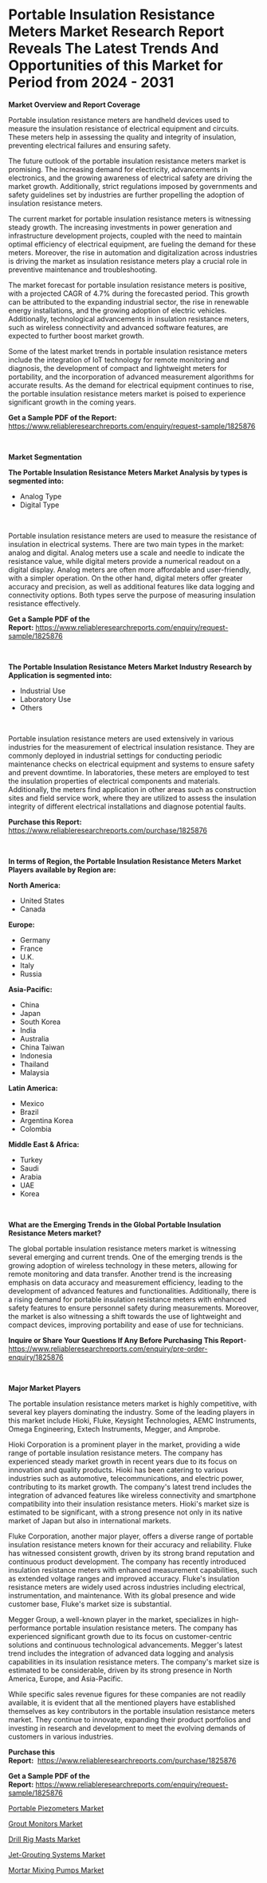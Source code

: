 <p><h1>Portable Insulation Resistance Meters Market Research Report Reveals The Latest Trends And Opportunities of this Market for Period from 2024 - 2031</h1></p><p><strong>Market Overview and Report Coverage</strong></p>
<p><p>Portable insulation resistance meters are handheld devices used to measure the insulation resistance of electrical equipment and circuits. These meters help in assessing the quality and integrity of insulation, preventing electrical failures and ensuring safety.</p><p>The future outlook of the portable insulation resistance meters market is promising. The increasing demand for electricity, advancements in electronics, and the growing awareness of electrical safety are driving the market growth. Additionally, strict regulations imposed by governments and safety guidelines set by industries are further propelling the adoption of insulation resistance meters.</p><p>The current market for portable insulation resistance meters is witnessing steady growth. The increasing investments in power generation and infrastructure development projects, coupled with the need to maintain optimal efficiency of electrical equipment, are fueling the demand for these meters. Moreover, the rise in automation and digitalization across industries is driving the market as insulation resistance meters play a crucial role in preventive maintenance and troubleshooting.</p><p>The market forecast for portable insulation resistance meters is positive, with a projected CAGR of 4.7% during the forecasted period. This growth can be attributed to the expanding industrial sector, the rise in renewable energy installations, and the growing adoption of electric vehicles. Additionally, technological advancements in insulation resistance meters, such as wireless connectivity and advanced software features, are expected to further boost market growth.</p><p>Some of the latest market trends in portable insulation resistance meters include the integration of IoT technology for remote monitoring and diagnosis, the development of compact and lightweight meters for portability, and the incorporation of advanced measurement algorithms for accurate results. As the demand for electrical equipment continues to rise, the portable insulation resistance meters market is poised to experience significant growth in the coming years.</p></p>
<p><strong>Get a Sample PDF of the Report:</strong> <a href="https://www.reliableresearchreports.com/enquiry/request-sample/1825876">https://www.reliableresearchreports.com/enquiry/request-sample/1825876</a></p>
<p>&nbsp;</p>
<p><strong>Market Segmentation</strong></p>
<p><strong>The Portable Insulation Resistance Meters Market Analysis by types is segmented into:</strong></p>
<p><ul><li>Analog Type</li><li>Digital Type</li></ul></p>
<p>&nbsp;</p>
<p><p>Portable insulation resistance meters are used to measure the resistance of insulation in electrical systems. There are two main types in the market: analog and digital. Analog meters use a scale and needle to indicate the resistance value, while digital meters provide a numerical readout on a digital display. Analog meters are often more affordable and user-friendly, with a simpler operation. On the other hand, digital meters offer greater accuracy and precision, as well as additional features like data logging and connectivity options. Both types serve the purpose of measuring insulation resistance effectively.</p></p>
<p><strong>Get a Sample PDF of the Report:</strong>&nbsp;<a href="https://www.reliableresearchreports.com/enquiry/request-sample/1825876">https://www.reliableresearchreports.com/enquiry/request-sample/1825876</a></p>
<p>&nbsp;</p>
<p><strong>The Portable Insulation Resistance Meters Market Industry Research by Application is segmented into:</strong></p>
<p><ul><li>Industrial Use</li><li>Laboratory Use</li><li>Others</li></ul></p>
<p>&nbsp;</p>
<p><p>Portable insulation resistance meters are used extensively in various industries for the measurement of electrical insulation resistance. They are commonly deployed in industrial settings for conducting periodic maintenance checks on electrical equipment and systems to ensure safety and prevent downtime. In laboratories, these meters are employed to test the insulation properties of electrical components and materials. Additionally, the meters find application in other areas such as construction sites and field service work, where they are utilized to assess the insulation integrity of different electrical installations and diagnose potential faults.</p></p>
<p><strong>Purchase this Report:</strong>&nbsp; <a href="https://www.reliableresearchreports.com/purchase/1825876">https://www.reliableresearchreports.com/purchase/1825876</a></p>
<p>&nbsp;</p>
<p><strong>In terms of Region, the Portable Insulation Resistance Meters Market Players available by Region are:</strong></p>
<p>
    <p> <strong> North America: </strong>
        <ul>
            <li>United States</li>
            <li>Canada</li>
        </ul>
        </p> 
    <p> <strong> Europe: </strong>
        <ul>
            <li>Germany</li>
            <li>France</li>
            <li>U.K.</li>
            <li>Italy</li>
            <li>Russia</li>
        </ul>
        </p> 
    <p> <strong> Asia-Pacific: </strong>
        <ul>
            <li>China</li>
            <li>Japan</li>
            <li>South Korea</li>
            <li>India</li>
            <li>Australia</li>
            <li>China Taiwan</li>
            <li>Indonesia</li>
            <li>Thailand</li>
            <li>Malaysia</li>
        </ul>
        </p> 
    <p> <strong> Latin America: </strong>
        <ul>
            <li>Mexico</li>
            <li>Brazil</li>
            <li>Argentina Korea</li>
            <li>Colombia</li>
        </ul>
        </p> 
    <p> <strong> Middle East & Africa: </strong>
        <ul>
            <li>Turkey</li>
            <li>Saudi</li>
            <li>Arabia</li>
            <li>UAE</li>
            <li>Korea</li>
        </ul>
    </p>
    </p>
<p>&nbsp;</p>
<p><strong>What are the Emerging Trends in the Global Portable Insulation Resistance Meters market?</strong></p>
<p><p>The global portable insulation resistance meters market is witnessing several emerging and current trends. One of the emerging trends is the growing adoption of wireless technology in these meters, allowing for remote monitoring and data transfer. Another trend is the increasing emphasis on data accuracy and measurement efficiency, leading to the development of advanced features and functionalities. Additionally, there is a rising demand for portable insulation resistance meters with enhanced safety features to ensure personnel safety during measurements. Moreover, the market is also witnessing a shift towards the use of lightweight and compact devices, improving portability and ease of use for technicians.</p></p>
<p><strong>Inquire or Share Your Questions If Any Before Purchasing This Report</strong>- <a href="https://www.reliableresearchreports.com/enquiry/pre-order-enquiry/1825876">https://www.reliableresearchreports.com/enquiry/pre-order-enquiry/1825876</a></p>
<p>&nbsp;</p>
<p><strong>Major Market Players</strong></p>
<p><p>The portable insulation resistance meters market is highly competitive, with several key players dominating the industry. Some of the leading players in this market include Hioki, Fluke, Keysight Technologies, AEMC Instruments, Omega Engineering, Extech Instruments, Megger, and Amprobe.</p><p>Hioki Corporation is a prominent player in the market, providing a wide range of portable insulation resistance meters. The company has experienced steady market growth in recent years due to its focus on innovation and quality products. Hioki has been catering to various industries such as automotive, telecommunications, and electric power, contributing to its market growth. The company's latest trend includes the integration of advanced features like wireless connectivity and smartphone compatibility into their insulation resistance meters. Hioki's market size is estimated to be significant, with a strong presence not only in its native market of Japan but also in international markets.</p><p>Fluke Corporation, another major player, offers a diverse range of portable insulation resistance meters known for their accuracy and reliability. Fluke has witnessed consistent growth, driven by its strong brand reputation and continuous product development. The company has recently introduced insulation resistance meters with enhanced measurement capabilities, such as extended voltage ranges and improved accuracy. Fluke's insulation resistance meters are widely used across industries including electrical, instrumentation, and maintenance. With its global presence and wide customer base, Fluke's market size is substantial.</p><p>Megger Group, a well-known player in the market, specializes in high-performance portable insulation resistance meters. The company has experienced significant growth due to its focus on customer-centric solutions and continuous technological advancements. Megger's latest trend includes the integration of advanced data logging and analysis capabilities in its insulation resistance meters. The company's market size is estimated to be considerable, driven by its strong presence in North America, Europe, and Asia-Pacific.</p><p>While specific sales revenue figures for these companies are not readily available, it is evident that all the mentioned players have established themselves as key contributors in the portable insulation resistance meters market. They continue to innovate, expanding their product portfolios and investing in research and development to meet the evolving demands of customers in various industries.</p></p>
<p><strong>Purchase this Report:</strong>&nbsp;&nbsp;<a href="https://www.reliableresearchreports.com/purchase/1825876">https://www.reliableresearchreports.com/purchase/1825876</a></p>
<p></p>
<p><strong>Get a Sample PDF of the Report:</strong>&nbsp;<a href="https://www.reliableresearchreports.com/enquiry/request-sample/1825876">https://www.reliableresearchreports.com/enquiry/request-sample/1825876</a></p>
<p><p><a href="https://github.com/bracarafogo/Market-Research-Report-List-1/blob/main/portable-piezometers-market.md">Portable Piezometers Market</a></p><p><a href="https://github.com/antony131rp/Market-Research-Report-List-1/blob/main/grout-monitors-market.md">Grout Monitors Market</a></p><p><a href="https://github.com/elizabethdagraca/Market-Research-Report-List-1/blob/main/drill-rig-masts-market.md">Drill Rig Masts Market</a></p><p><a href="https://github.com/lababdou/Market-Research-Report-List-1/blob/main/jet-grouting-systems-market.md">Jet-Grouting Systems Market</a></p><p><a href="https://github.com/khayangel/Market-Research-Report-List-1/blob/main/mortar-mixing-pumps-market.md">Mortar Mixing Pumps Market</a></p></p>